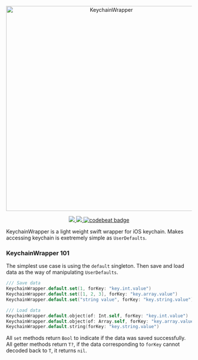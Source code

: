 
<p align="center">
<img src="https://github.com/puretears/KeychainWrapper/blob/master/banner@2x.jpg" alt="KeychainWrapper" title="KeychainWrapper" width="555"/>
</p>

<p align="center">
<a href="https://github.com/puretears/KeychainWrapper">
<img src="https://travis-ci.org/puretears/KeychainWrapper.svg?branch=master">
</a>
<a href="https://codecov.io/gh/puretears/KeychainWrapper">
<img src="https://codecov.io/gh/puretears/KeychainWrapper/branch/master/graph/badge.svg" />
</a>
<a href="https://codebeat.co/projects/github-com-puretears-keychainwrapper-master">
<img alt="codebeat badge" src="https://codebeat.co/badges/b28efd16-4690-410c-8497-b985e2490bcc" />
</a>
</p>

KeychainWrapper is a light weight swift wrapper for iOS keychain. Makes accessing keychain is exetremely simple as `UserDefaults`.

### KeychainWrapper 101

The simplest use case is using the `default` singleton. Then save and load data as the way of manipulating `UserDefaults`.

```swift
/// Save data
KeychainWrapper.default.set(1, forKey: "key.int.value")
KeychainWrapper.default.set([1, 2, 3], forKey: "key.array.value")
KeychainWrapper.default.set("string value", forKey: "key.string.value")

/// Load data
KeychainWrapper.default.object(of: Int.self, forKey: "key.int.value")
KeychainWrapper.default.object(of: Array.self, forKey: "key.array.value")
KeychainWrapper.default.string(forKey: "key.string.value")
```

All `set` methods return `Bool` to indicate if the data was saved successfully. All getter methods return `T?`, if the data corresponding to `forKey` cannot decoded back to `T`, it returns `nil`.
